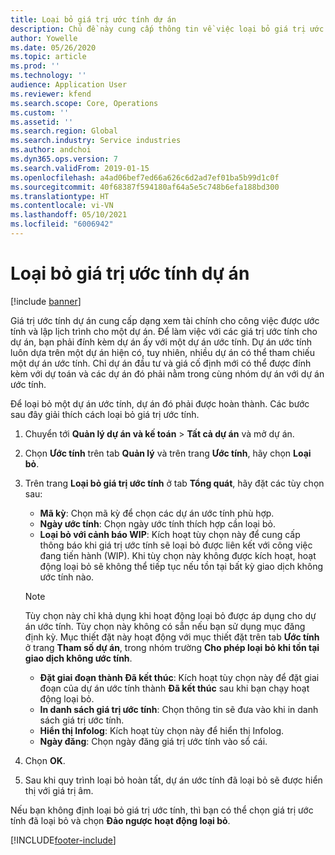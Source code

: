 ```yaml
---
title: Loại bỏ giá trị ước tính dự án
description: Chủ đề này cung cấp thông tin về việc loại bỏ giá trị ước tính dự án sau khi hoàn thành.
author: Yowelle
ms.date: 05/26/2020
ms.topic: article
ms.prod: ''
ms.technology: ''
audience: Application User
ms.reviewer: kfend
ms.search.scope: Core, Operations
ms.custom: ''
ms.assetid: ''
ms.search.region: Global
ms.search.industry: Service industries
ms.author: andchoi
ms.dyn365.ops.version: 7
ms.search.validFrom: 2019-01-15
ms.openlocfilehash: a4ad06bef7ed66a626c6d2ad7ef01ba5b99d1c0f
ms.sourcegitcommit: 40f68387f594180af64a5e5c748b6efa188bd300
ms.translationtype: HT
ms.contentlocale: vi-VN
ms.lasthandoff: 05/10/2021
ms.locfileid: "6006942"
---
```

# <a name="eliminate-a-project-estimate"></a>Loại bỏ giá trị ước tính dự án

[!include [banner](../includes/banner.md)]

Giá trị ước tính dự án cung cấp dạng xem tài chính cho công việc được ước tính và lập lịch trình cho một dự án. Để làm việc với các giá trị ước tính cho dự án, bạn phải đính kèm dự án ấy với một dự án ước tính. Dự án ước tính luôn dựa trên một dự án hiện có, tuy nhiên, nhiều dự án có thể tham chiếu một dự án ước tính. Chỉ dự án đầu tư và giá cố định mới có thể được đính kèm với dự toán và các dự án đó phải nằm trong cùng nhóm dự án với dự án ước tính.

Để loại bỏ một dự án ước tính, dự án đó phải được hoàn thành. Các bước sau đây giải thích cách loại bỏ giá trị ước tính.

1. Chuyển tới **Quản lý dự án và kế toán** > **Tất cả dự án** và mở dự án. 
2. Chọn **Ước tính** trên tab **Quản lý** và trên trang **Ước tính**, hãy chọn **Loại bỏ**.
3. Trên trang **Loại bỏ giá trị ước tính** ở tab **Tổng quát**, hãy đặt các tùy chọn sau:

   - **Mã kỳ**: Chọn mã kỳ để chọn các dự án ước tính phù hợp. 
   - **Ngày ước tính**: Chọn ngày ước tính thích hợp cần loại bỏ.
   - **Loại bỏ với cảnh báo WIP**: Kích hoạt tùy chọn này để cung cấp thông báo khi giá trị ước tính sẽ loại bỏ được liên kết với công việc đang tiến hành (WIP). Khi tùy chọn này không được kích hoạt, hoạt động loại bỏ sẽ không thể tiếp tục nếu tồn tại bất kỳ giao dịch không ước tính nào. 
   > [!NOTE]
   > Tùy chọn này chỉ khả dụng khi hoạt động loại bỏ được áp dụng cho dự án ước tính. Tùy chọn này không có sẵn nếu bạn sử dụng mục đăng định kỳ. Mục thiết đặt này hoạt động với mục thiết đặt trên tab **Ước tính** ở trang **Tham số dự án**, trong nhóm trường **Cho phép loại bỏ khi tồn tại giao dịch không ước tính**.
   - **Đặt giai đoạn thành Đã kết thúc**: Kích hoạt tùy chọn này để đặt giai đoạn của dự án ước tính thành **Đã kết thúc** sau khi bạn chạy hoạt động loại bỏ.
   - **In danh sách giá trị ước tính**: Chọn thông tin sẽ đưa vào khi in danh sách giá trị ước tính.
   - **Hiển thị Infolog**: Kích hoạt tùy chọn này để hiển thị Infolog.
   - **Ngày đăng**: Chọn ngày đăng giá trị ước tính vào sổ cái.

4.  Chọn **OK**.
5. Sau khi quy trình loại bỏ hoàn tất, dự án ước tính đã loại bỏ sẽ được hiển thị với giá trị âm. 

Nếu bạn không định loại bỏ giá trị ước tính, thì bạn có thể chọn giá trị ước tính đã loại bỏ và chọn **Đảo ngược hoạt động loại bỏ**.   


[!INCLUDE[footer-include](../includes/footer-banner.md)]